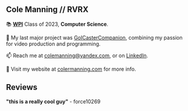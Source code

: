## Cole Manning // RVRX

  📚 **[WPI](https://www.wpi.edu/)** Class of 2023, **Computer Science**.
  
  🎥 My last major project was [GoICasterCompanion](https://github.com/RVRX/GoICasterCompanion/), combining my passion for video production and programming.

  📫 Reach me at colemanning@yandex.com, or on [LinkedIn](https://www.linkedin.com/in/colemanning/).
  
  👤 Visit my website at [colermanning.com](https://colermanning.com/) for more info.

## Reviews
**"this is a really cool guy"** - force10269
